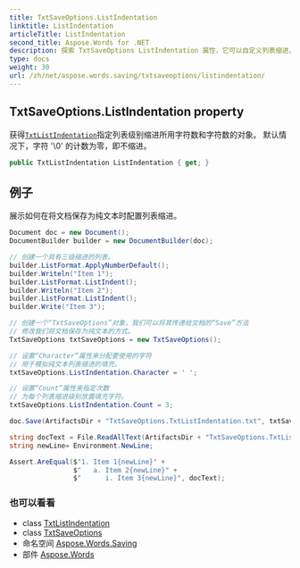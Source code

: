 ```yaml
---
title: TxtSaveOptions.ListIndentation
linktitle: ListIndentation
articleTitle: ListIndentation
second_title: Aspose.Words for .NET
description: 探索 TxtSaveOptions ListIndentation 属性，它可以自定义列表缩进，增强可读性。轻松控制字符和级别！
type: docs
weight: 30
url: /zh/net/aspose.words.saving/txtsaveoptions/listindentation/
---
```

## TxtSaveOptions.ListIndentation property

获得[`TxtListIndentation`](../../txtlistindentation/)指定列表级别缩进所用字符数和字符数的对象。 默认情况下，字符 '\0' 的计数为零，即不缩进。

```csharp
public TxtListIndentation ListIndentation { get; }
```

## 例子

展示如何在将文档保存为纯文本时配置列表缩进。

```csharp
Document doc = new Document();
DocumentBuilder builder = new DocumentBuilder(doc);

// 创建一个具有三级缩进的列表。
builder.ListFormat.ApplyNumberDefault();
builder.Writeln("Item 1");
builder.ListFormat.ListIndent();
builder.Writeln("Item 2");
builder.ListFormat.ListIndent(); 
builder.Write("Item 3");

// 创建一个“TxtSaveOptions”对象，我们可以将其传递给文档的“Save”方法
// 修改我们将文档保存为纯文本的方式。
TxtSaveOptions txtSaveOptions = new TxtSaveOptions();

// 设置“Character”属性来分配要使用的字符
// 用于模拟纯文本列表缩进的填充。
txtSaveOptions.ListIndentation.Character = ' ';

// 设置“Count”属性来指定次数
// 为每个列表缩进级别放置填充字符。
txtSaveOptions.ListIndentation.Count = 3;

doc.Save(ArtifactsDir + "TxtSaveOptions.TxtListIndentation.txt", txtSaveOptions);

string docText = File.ReadAllText(ArtifactsDir + "TxtSaveOptions.TxtListIndentation.txt");
string newLine= Environment.NewLine;

Assert.AreEqual($"1. Item 1{newLine}" +
                $"   a. Item 2{newLine}" +
                $"      i. Item 3{newLine}", docText);
```

### 也可以看看

* class [TxtListIndentation](../../txtlistindentation/)
* class [TxtSaveOptions](../)
* 命名空间 [Aspose.Words.Saving](../../../aspose.words.saving/)
* 部件 [Aspose.Words](../../../)
